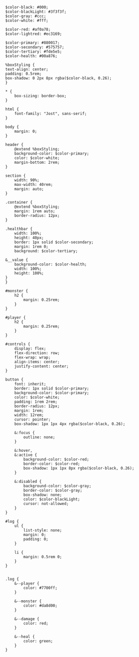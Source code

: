     $color-black: #000;
    $color-blackLight: #3f3f3f;
    $color-gray: #ccc;
    $color-white: #fff;

    $color-red: #af0a78;
    $color-lightred: #ec3169;

    $color-primary: #880017;
    $color-secondary: #575757;
    $color-tertiary: #fde5e5;
    $color-health: #00a876;

    %boxStyling {
    text-align: center;
    padding: 0.5rem;
    box-shadow: 0 2px 8px rgba($color-black, 0.26);
    }

    * {
        box-sizing: border-box;
    }

    html {
        font-family: "Jost", sans-serif;
    }

    body {
        margin: 0;
    }

    header {
        @extend %boxStyling;
        background-color: $color-primary;
        color: $color-white;
        margin-bottom: 2rem;
    }

    section {
        width: 90%;
        max-width: 40rem;
        margin: auto;
    }

    .container {
        @extend %boxStyling;
        margin: 1rem auto;
        border-radius: 12px;
    }

    .healthbar {
        width: 100%;
        height: 40px;
        border: 1px solid $color-secondary;
        margin: 1rem 0;
        background: $color-tertiary;

    &__value {
        background-color: $color-health;
        width: 100%;
        height: 100%;
    }
    }

    #monster {
        h2 {
            margin: 0.25rem;
        }
    }

    #player {
        h2 {
            margin: 0.25rem;
        }
    }

    #controls {
        display: flex;
        flex-direction: row;
        flex-wrap: wrap;
        align-items: center;
        justify-content: center;
    }

    button {
        font: inherit;
        border: 1px solid $color-primary;
        background-color: $color-primary;
        color: $color-white;
        padding: 1rem 2rem;
        border-radius: 12px;
        margin: 1rem;
        width: 12rem;
        cursor: pointer;
        box-shadow: 1px 1px 4px rgba($color-black, 0.26);

        &:focus {
            outline: none;
        }

        &:hover,
        &:active {
            background-color: $color-red;
            border-color: $color-red;
            box-shadow: 1px 1px 8px rgba($color-black, 0.26);
        }

        &:disabled {
            background-color: $color-gray;
            border-color: $color-gray;
            box-shadow: none;
            color: $color-blackLight;
            cursor: not-allowed;
        }
    }

    #log {
        ul {
            list-style: none;
            margin: 0;
            padding: 0;
        }

        li {
            margin: 0.5rem 0;
        }
    }


    .log {
        &--player {
            color: #7700ff;
        }

        &--monster {
            color: #da8d00;
        }

        &--damage {
            color: red;
        }

        &--heal {
            color: green;
        }
    }

